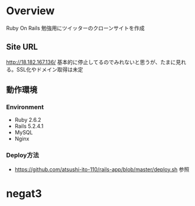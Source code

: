 # Overview
Ruby On Rails 勉強用にツイッターのクローンサイトを作成

## Site URL
http://18.182.167.136/
基本的に停止してるのでみれないと思うが、たまに見れる。SSL化やドメイン取得は未定

## 動作環境
### Environment
- Ruby 2.6.2
- Rails 5.2.4.1
- MySQL
- Nginx

### Deploy方法
- https://github.com/atsushi-ito-110/rails-app/blob/master/deploy.sh 参照
# negat3
